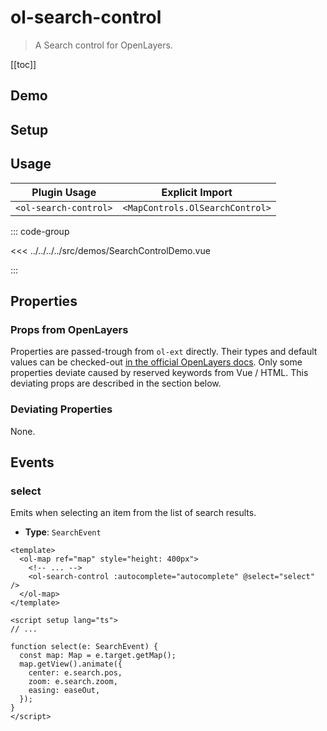 # ol-search-control

> A Search control for OpenLayers.

[[toc]]

## Demo

<script setup lang="ts">
import SearchControlDemo from "@demos/SearchControlDemo.vue"
</script>
<ClientOnly>
<SearchControlDemo />
</ClientOnly>

## Setup

<!--@include: ../../mapcontrols.plugin.md-->

## Usage

| Plugin Usage          |         Explicit Import         |
| --------------------- | :-----------------------------: |
| `<ol-search-control>` | `<MapControls.OlSearchControl>` |

::: code-group

<<< ../../../../src/demos/SearchControlDemo.vue

:::

## Properties

### Props from OpenLayers

Properties are passed-trough from `ol-ext` directly.
Their types and default values can be checked-out [in the official OpenLayers docs](https://viglino.github.io/ol-ext/examples/search/map.control.search.html).
Only some properties deviate caused by reserved keywords from Vue / HTML.
This deviating props are described in the section below.

### Deviating Properties

None.

## Events

### select

Emits when selecting an item from the list of search results.

- **Type**: `SearchEvent`

```vue
<template>
  <ol-map ref="map" style="height: 400px">
    <!-- ... -->
    <ol-search-control :autocomplete="autocomplete" @select="select" />
  </ol-map>
</template>

<script setup lang="ts">
// ...

function select(e: SearchEvent) {
  const map: Map = e.target.getMap();
  map.getView().animate({
    center: e.search.pos,
    zoom: e.search.zoom,
    easing: easeOut,
  });
}
</script>
```
